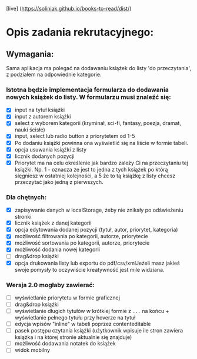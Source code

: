 [live] (https://soliniak.github.io/books-to-read/dist/)

# Opis zadania rekrutacyjnego:

## Wymagania:

Sama aplikacja ma polegać na dodawaniu książek do listy 'do przeczytania', z podziałem na odpowiednie kategorie.

### Istotna będzie implementacja formularza do dodawania nowych książek do listy. W formularzu musi znaleźć się:

- [x] input na tytuł książki
- [x] input z autorem książki
- [x] select z wyborem kategorii (kryminał, sci-fi, fantasy, poezja, dramat, nauki ścisłe)
- [x] input, select lub radio button z priorytetem od 1-5
- [x] Po dodaniu książki powinna ona wyświetlić się na liście w formie tabeli.
- [x] opcja usuwania książki z listy
- [x] licznik dodanych pozycji
- [x] Priorytet ma na celu określenie jak bardzo zależy Ci na przeczytaniu tej książki.
    Np. 1 - oznacza że jest to jedna z tych książek po którą sięgniesz w ostatniej kolejności, a 5 że to tą książkę z listy chcesz przeczytać jako jedną z pierwszych.

### Dla chętnych:

- [x] zapisywanie danych w localStorage, żeby nie znikały po odświeżeniu stronki
- [x] licznik książek z danej kategorii
- [x] opcja edytowania dodanej pozycji (tytuł, autor, priorytet, kategoria)
- [x] możliwość filtrowania po kategorii, autorze, priorytecie
- [x] możliwość sortowania po kategorii, autorze, priorytecie
- [x] możliwość dodania nowej kategorii
- [ ] drag&drop książki
- [x] opcja drukowania listy lub exportu do pdf/csv/xmlJeżeli masz jakieś swoje pomysły to oczywiście kreatywność jest mile widziana.

### Wersja 2.0 mogłaby zawierać:

- [ ] wyświetlanie priorytetu w formie graficznej
- [ ] drag&drop książki
- [ ] wyświetlanie długich tytułów w krótkiej formie z `...` na końcu + wyświetlanie pełnego tytułu przy hoverze na tytuł
- [ ] edycja wpisów "inline" w tabeli poprzez contenteditable
- [ ] pasek postępu czytania książki (użytkownik wpisuje ile stron zawiera książka i na której stronie aktualnie się znajduje)
- [ ] możliwość dodawania notatek do książek
- [ ] widok mobilny
